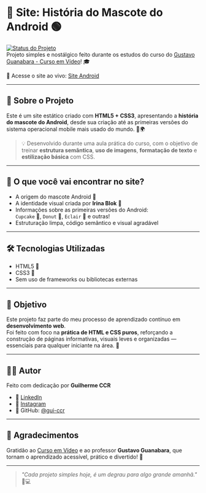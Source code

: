 # 🤖 Site: História do Mascote do Android 🟢

[![Status do Projeto](https://img.shields.io/badge/Status-Concluído-4CAF50?style=flat-square)](#)  
Projeto simples e nostálgico feito durante os estudos do curso do [Gustavo Guanabara - Curso em Vídeo](https://www.cursoemvideo.com/)! 🎓

🔗 Acesse o site ao vivo: [Site Android](https://gui-ccr.github.io/Site-Android/)

---

## 📜 Sobre o Projeto

Este é um site estático criado com **HTML5 + CSS3**, apresentando a **história do mascote do Android**, desde sua criação até as primeiras versões do sistema operacional mobile mais usado do mundo. 📱🌍

> 💡 Desenvolvido durante uma aula prática do curso, com o objetivo de treinar **estrutura semântica**, **uso de imagens**, **formatação de texto** e **estilização básica** com CSS.

---

## 🧠 O que você vai encontrar no site?

- A origem do mascote Android 🤖  
- A identidade visual criada por **Irina Blok** 🎨  
- Informações sobre as primeiras versões do Android:  
  `Cupcake` 🍰, `Donut` 🍩, `Eclair` 🍫 e outras!  
- Estruturação limpa, código semântico e visual agradável

---

## 🛠️ Tecnologias Utilizadas

- HTML5 📄  
- CSS3 🎨  
- Sem uso de frameworks ou bibliotecas externas

---

## 📌 Objetivo

Este projeto faz parte do meu processo de aprendizado contínuo em **desenvolvimento web**.  
Foi feito com foco na **prática de HTML e CSS puros**, reforçando a construção de páginas informativas, visuais leves e organizadas — essenciais para qualquer iniciante na área. 🚀

---

## 👨‍🚀 Autor

Feito com dedicação por **Guilherme CCR**

- 💼 [LinkedIn](https://www.linkedin.com/in/gui-ccr-)
- 📸 [Instagram](https://www.instagram.com/gui_ccr_/)
- 🚀 GitHub: [@gui-ccr](https://github.com/gui-ccr)

---

## 🙌 Agradecimentos

Gratidão ao [Curso em Vídeo](https://www.cursoemvideo.com/) e ao professor **Gustavo Guanabara**, que tornam o aprendizado acessível, prático e divertido! 🎉

---

> *"Cada projeto simples hoje, é um degrau para algo grande amanhã."* 🌱💻
